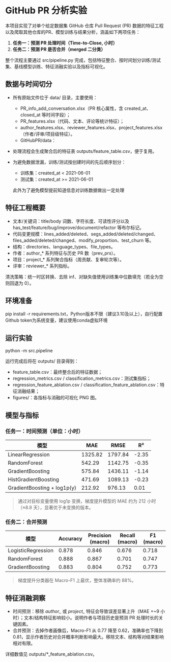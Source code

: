 # GitHub PR 分析实验

本项目实现了对单个给定数据集 GitHub 仓库 Pull Request (PR) 数据的特征工程以及爬取其他仓库的PR、模型训练与结果分析，涵盖如下两项任务：

1. **任务一：预测 PR 处理时间（Time-to-Close, 小时）**  
2. **任务二：预测 PR 是否合并（merged 二分类）**

整个流程主要通过 src/pipeline.py 完成，包括特征整合、按时间划分训练/测试集、基线模型训练、特征消融实验以及指标可视化。

## 数据与时间切分

- 所有原始文件位于 data/ 目录，主要使用：
  - PR_info_add_conversation.xlsx（PR 核心属性，含 created_at、closed_at 等时间字段）；
  - PR_features.xlsx（代码、文本、评论等统计特征）；
  - author_features.xlsx、reviewer_features.xlsx、project_features.xlsx（作者/评审/项目级特征）。
  - GitHubPR/data：
- 处理流程会生成聚合后的特征表 outputs/feature_table.csv，便于复用。
- 为避免数据泄漏，训练/测试按创建时间的先后顺序划分：
  - 训练集：created_at < 2021-06-01
  - 测试集：created_at >= 2021-06-01
  
  此外为了避免模型提前知道信息对训练数据做出一定处理



## 特征工程概要

- 文本/关键词：title/body 词数、字符长度、可读性评分以及 has_test/feature/bug/improve/document/refactor 等布尔标记。
- 代码变更规模：lines_added/deleted、segs_added/deleted/changed、files_added/deleted/changed、modify_proportion、test_churn 等。
- 结构：directories、language_types、file_types。
- 作者：author_* 系列特征与历史 PR 数（prev_prs）。
- 项目：project_* 系列聚合指标（周贡献、复审轮次等）。
- 评审：reviewer_* 系列指标。

清洗策略：统一时区转换、去除 inf、对缺失值使用训练集中位数填充（若全为空则回退为 0）。

## 环境准备

pip install -r requirements.txt，Python版本不限（建议3.10及以上），自行配置Github token为系统变量，建议使用conda虚拟环境

## 运行实验

python -m src.pipeline

运行完成后将在 outputs/ 目录得到：

- feature_table.csv：最终整合后的特征数据；
- regression_metrics.csv / classification_metrics.csv：测试集指标；
- regression_feature_ablation.csv / classification_feature_ablation.csv：特征消融结果；
- figures/：各指标与消融的可视化 PNG 图。

## 模型与指标

### 任务一：时间预测（单位：小时）

| 模型 | MAE | RMSE | R² |
| --- | --- | --- | --- |
| LinearRegression | 1325.82 | 1797.84 | -2.35 |
| RandomForest | 542.29 | 1142.75 | -0.35 |
| GradientBoosting | 575.84 | 1436.11 | -1.14 |
| HistGradientBoosting | 471.69 | 1089.13 | -0.23 |
| GradientBoosting + log1p(y) | 212.92 | 976.13 | 0.01 |

> 通过对目标变量使用 log1p 变换，梯度提升模型的 MAE 约为 212 小时（≈8.8 天），显著优于未变换的版本。

### 任务二：合并预测

| 模型 | Accuracy | Precision (macro) | Recall (macro) | F1 (macro) |
| --- | --- | --- | --- | --- |
| LogisticRegression | 0.878 | 0.846 | 0.676 | 0.718 |
| RandomForest | 0.888 | 0.867 | 0.701 | 0.747 |
| GradientBoosting | 0.883 | 0.804 | 0.752 | 0.773 |

> 梯度提升分类器在 Macro-F1 上最优，整体准确率约 88%。

## 特征消融洞察

- 时间预测：移除 *author_* 或 *project_* 特征会导致误差显著上升（MAE +~9 小时）；文本/结构特征影响较小。说明作者与项目历史是预测 PR 处理时长的关键因素。
- 合并预测：去掉作者画像后，Macro-F1 从 0.77 降至 0.62，准确率也下降到 0.81，显示作者历史对合并概率判断影响最大。移除文本、结构等对结果影响相对有限。

详细数值见 outputs/*_feature_ablation.csv。

